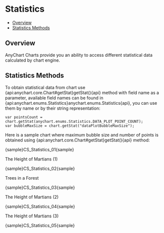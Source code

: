 Statistics
==========

* [Overview](#overview)
* [Statistics Methods](#statistics_methods)

## Overview 

AnyChart Charts provide you an ability to access different statistical data calculated by chart engine.

## Statistics Methods

To obtain statistical data from chart use {api:anychart.core.Chart#getStat}getStat(){api} method with field name as a parameter, available field names can be found in {api:anychart.enums.Statistics}anychart.enums.Statistics{api}, you can use them by name or by their string representation:

```
var pointsCount = chart.getStat(anychart.enums.Statistics.DATA_PLOT_POINT_COUNT);
var bubbleMaxSize = chart.getStat("dataPlotBubbleMaxSize");
```

Here is a sample chart where maximum bubble size and number of points is obtained using {api:anychart.core.Chart#getStat}getStat(){api} method:

{sample}CS\_Statistics\_01{sample}

The Height of Martians (1)

{sample}CS\_Statistics\_02{sample}

Trees in a Forest

{sample}CS\_Statistics\_03{sample}

The Height of Martians (2)

{sample}CS\_Statistics\_04{sample}

The Height of Martians (3)

{sample}CS\_Statistics\_05{sample}